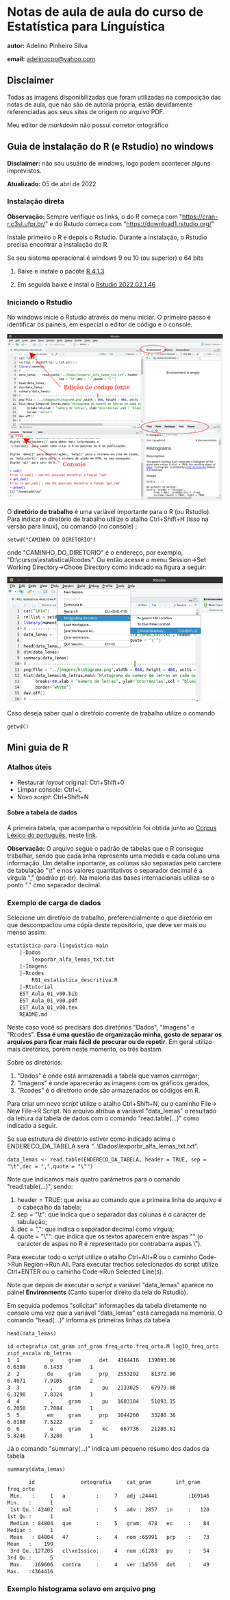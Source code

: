 Notas de aula de aula do curso de Estatística para Línguística
============

__autor:__ Adelino Pinheiro Silva

__email:__ adelinocpp@yahoo.com

## Disclaimer

Todas as imagens disponibilizadas que foram utilizadas na composição das notas de aula, que não são de autoria própria,  estão devidamente referenciadas aos seus sites de origem no arquivo PDF.

Meu editor de *markdown* não possui corretor ortográfico

## Guia de instalação do R (e Rstudio) no windows

**Disclaimer:** não sou usuário de windows, logo podem acontecer alguns imprevistos.

**Atualizado:** 05 de abri de 2022

### Instalação direta

**Observação:** Sempre verifique os links, o do R começa com "https://cran-r.c3sl.ufpr.br/" e do Rstudo começa com "https://download1.rstudio.org/"

Instale primeiro o R e depois o Rstudio. Durante a instalação, o Rstudio  precisa encontrar a instalação do R.

Se seu sistema operacional é windows 9 ou 10 (ou superior) e 64 bits


1. Baixe e instale o pacote [R 4.1.3](https://cran-r.c3sl.ufpr.br/bin/windows/base/R-4.1.3-win.exe) 

2. Em seguida baixe e instal o [Rstudio 2022.02.1.46](https://download1.rstudio.org/desktop/windows/RStudio-2022.02.1-461.exe) 


### Iniciando o Rstudio

No windows inicie o Rstudio através do menu iniciar. O primeiro passo é identificar os paineis, em especial o editor de código e o console.

![Tela Rstudio](./Rtutorial/RStudio_039.png  "Tela do Rstudio indicando os principais paineis")

O **diretório de trabalho** é uma variável importante para o R (ou Rstudio). Para indicar o diretório de trabalho utilize o atalho Ctrl+Shift+H (isso na versão para linux), ou comando (no console) :
```
setwd("CAMINHO DO DIRETORIO")
```

onde "CAMINHO_DO_DIRETORIO" é o endereço, por exemplo, "D:\cursos\estatistica\Rcodes". Ou então acesse o menu Session->Set Working Directory->Chooe Directory como indicado na figura a seguir:

![Menu alterar diretorio](./Rtutorial/RStudio_022.png  "Caminho do menu para indicar o diretŕorio de trabalho")

Caso deseja saber qual o diretŕoio corrente de trabalho utilize o comando
```
getwd()
```

## Mini guia de R

### Atalhos úteis

- Restaurar *layout* original: Ctrl+Shift+0
- Limpar console: Ctrl+L
- Novo *script*: Ctrl+Shift+N

#### Sobre a tabela de dados

A primeira tabela, que acompanha o repositório foi obtida junto ao [Corpus Léxico do português](https://www.lexicodoportugues.com/), neste [link](https://www.lexicodoportugues.com/downloads/lexporbr_alfa_lemas_txt.txt).

**Observação:** O arquivo segue o padrão de tabelas que o R consegue trabalhar, sendo que cada linha representa uma medida e cada coluna uma informação. Um detalhe inportante, as colunas são separadas pelo carctere de tabulação "\t" e nos valores quantitativos o separador decimal é a vírgula "," (padrão pt-br). Na maioria das bases internacionais utiliza-se o ponto "." cmo separador decimal.

### Exemplo de carga de dados

Selecione um diretŕoio de trabalho, preferencialmente o que diretório em que descompactou uma cópia deste repositório, que deve ser mais ou menso assim:

```
estatistica-para-linguistica-main
	|-Dados
		lexporbr_alfa_lemas_txt.txt
	|-Imagens
	|-Rcodes
		R01_estatistica_descritiva.R
	|-Rtutorial
	EST_Aula_01_v00.bib
	EST_Aula_01_v00.pdf
	EST_Aula_01_v00.tex
	README.md
```

Neste caso você só precisará dos diretórios "Dados", "Imagens" e "Rcodes". **Essa é uma questão de organização minha, gosto de separar os arquivos para ficar mais fácil de procurar ou de repetir**. Em geral utilizo mais diretórios, porém neste momento, os três bastam.

Sobre os diretórios:
1. "Dados" é onde está armazenada a tabela que vamos carrregar;
2. "Imagens" é onde aparecerão as imagens com os gráficos gerados,
3. "Rcodes" é o diretŕorio onde são armazenados os códigos em R.

Para criar um novo *script* utilize o atalho Ctrl+Shift+N, ou o caminho File-> New File->R Script. No arquivo atribua a variável "data_lemas" o resultado da leitura da tabela de dados com o comando "read.table(...)" como indicado a seguir.

Se sua estrutura de diretório estiver como indicado acima o ENDERECO_DA_TABELA será "..\Dados\lexporbr_alfa_lemas_txt.txt".

```
data_lemas <- read.table(ENDERECO_DA_TABELA, header = TRUE, sep = "\t",dec = ",",quote = "\"")
```

Note que indicamos mais quatro parâmetros para o comando "read.table(...)", sendo:

1. header = TRUE: que avisa ao comando que a primeira linha do arquivo é o cabeçalho da tabela;
2. sep = "\t": que indica que o separador das colunas é o caracter de tabulação;
3. dec = ",": que indica o separador decimal como vírgula;
4. quote = "\\"": que indica que os textos aparecem entre àspas "" (o caracter de aspas no R é representado por contrabarra aspas \\").

Para executar todo o *script* utilize o atalho Ctrl+Alt+R ou o caminho Code->Run Region->Run All. Para executar trechos selecionados do script utilize Ctrl+ENTER ou o caminho Code->Run Selected Line(s).

Note que depois de executar o *script* a variável "data_lemas" aparece no painel **Environments** (Canto superior direito da tela do Rstudio).

Em sequida podemos "solicitar" informações da tabela diretamente no console uma vez que a variável "data_lemas" está carregada na memória. O comando "head(...)" informa as primeiras linhas da tabela

```
head(data_lemas)
```

```
id ortografia cat_gram inf_gram freq_orto freq_orto.M log10_freq_orto zipf_escala nb_letras
1  1          o     gram      det   4364416   139093.06          6.6399      8.1433         1
2  2         de     gram      prp   2553292    81372.90          6.4071      7.9105         2
3  3          ,     gram       pu   2133025    67979.08          6.3290      7.8324         1
4  4          .     gram       pu   1603184    51093.15          6.2050      7.7084         1
5  5         em     gram      prp   1044260    33280.36          6.0188      7.5222         2
6  6          e     gram       kc    667736    21280.61          5.8246      7.3280         1
```
Já o comando "summary(...)" indica um pequeno resumo dos dados da tabela
```
summary(data_lemas)
```
```
       id               ortografia     cat_gram        inf_gram        freq_orto      
 Min.   :     1   a          :     7   adj :24441          :169146   Min.   :      1  
 1st Qu.: 42402   mal        :     5   adv : 2857   in     :   120   1st Qu.:      1  
 Median : 84804   que        :     5   gram:  478   ec     :    84   Median :      1  
 Mean   : 84804   4?         :     4   nom :65991   prp    :    73   Mean   :    199  
 3rd Qu.:127205   cl\xe1ssico:     4   num :61283   pu     :    54   3rd Qu.:      5  
 Max.   :169606   contra     :     4   ver :14556   det    :    49   Max.   :4364416  
```

### Exemplo histograma solavo em arquivo png

